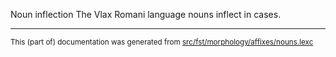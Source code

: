 Noun inflection
The Vlax Romani language nouns inflect in cases.

* * *

<small>This (part of) documentation was generated from [src/fst/morphology/affixes/nouns.lexc](https://github.com/giellalt/lang-rmy/blob/main/src/fst/morphology/affixes/nouns.lexc)</small>
